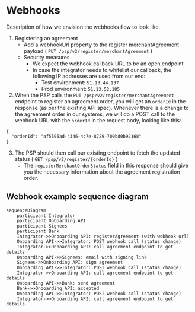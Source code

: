 # Webhooks
Description of how we envision the webhooks flow to look like.

1. Registering an agreement
    - Add a webhookUrl property to the register merchantAgreement payload ( `PUT /psp/v2/register/merchantAgreement` )
    - Security measures
        - We expect the webhook callback URL to be an open endpoint
        - In case the integrator needs to whitelist our callback, the following IP addresses are used from our end:
            - Test environment: `51.13.44.137`
            - Prod environment: `51.13.52.185`
2. When the PSP calls the `PUT /psp/v2/register/merchantAgreement` endpoint to register an agreement order, you will get an `orderId` in the response (as per the existing API spec).
   Whenever there is a change to the agreement order in our systems, we will do a POST call to the webhook URL with the `orderId` in the request body, looking like this:
```
{
  "orderId": "af5505ad-4346-4c7e-8729-700bd0b92168"
}
```
3. The PSP should then call our existing endpoint to fetch the updated status ( `GET /psp/v2/register/{orderId}` )
    - The `registerMerchantOrderStatus` field in this response should give you the necessary information about the agreement registration order.


## Webhook example sequence diagram

```mermaid
sequenceDiagram
    participant Integrator
    participant Onboarding API
    participant Signees
    participant Bank
    Integrator->>Onboarding API: registerAgreement (with webhook url)
    Onboarding API->>Integrator: POST webhook call (status change)
    Integrator->>Onboarding API: call agreement endpoint to get details
    Onboarding API->>Signees: email with signing link
    Signees->>Onboarding API: sign agreement
    Onboarding API->>Integrator: POST webhook call (status change)
    Integrator->>Onboarding API: call agreement endpoint to get details
    Onboarding API->>Bank: send agreement
    Bank->>Onboarding API: accepted
    Onboarding API->>Integrator: POST webhook call (status change)
    Integrator->>Onboarding API: call agreement endpoint to get details
```
